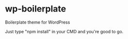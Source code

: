 # wp-boilerplate
Boilerplate theme for WordPress

Just type "npm install" in your CMD and you're good to go.
